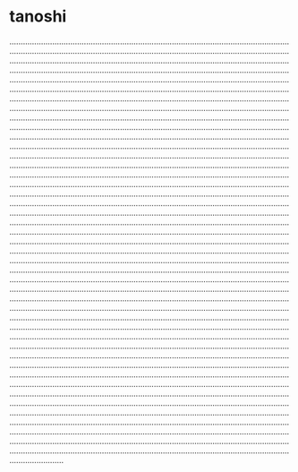 # tanoshi

........................................................................................................................................................................................................................................................................................................................................................................................................................................................................................................................................................................................................................................................................................................................................................................................................................................................................................................................................................................................................................................................................................................................................................................................................................................................................................................................................................................................................................................................................................................................................................................................................................................................................................................................................................................................................................................................................................................................................................................................................................................................................................................................................................................................................................................................................................................................................................................................................................................................................................................................................................................................................................................................................................................................................................................................................................................................................................................................................................................................................................................................................................................................................................................................................................................................................................................................................................................................................................................................................................................................................................................................................................................................................................................................................................................................................................................................................................................................................................................................................................................................................................................................................................................................................................................................................................................................................................................................................................................................................................................................................................................................................................................................................................................................................................................................................................................................................................................................................................................................................................................................................................................................................................................................................................................................................................................................................................................................................................................................................................................................................................................................................................................................................................................